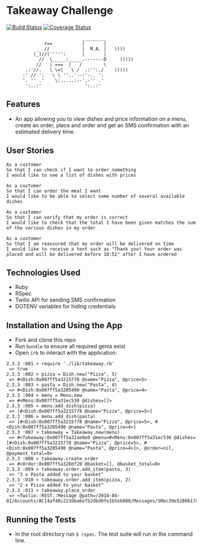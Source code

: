 Takeaway Challenge
==================
[![Build Status](https://travis-ci.org/tamarlehmann/takeaway-challenge.svg?branch=master)](https://travis-ci.org/tamarlehmann/takeaway-challenge) [![Coverage Status](https://coveralls.io/repos/github/tamarlehmann/takeaway-challenge/badge.svg?branch=master)](https://coveralls.io/github/tamarlehmann/takeaway-challenge?branch=master)

```
                            _________
              r==           |       |
           _  //            |  M.A. |   ))))
          |_)//(''''':      |       |
            //  \_____:_____.-------D     )))))
           //   | ===  |   /        \
       .:'//.   \ \=|   \ /  .:'':./    )))))
      :' // ':   \ \ ''..'--:'-.. ':
      '. '' .'    \:.....:--'.-'' .'
       ':..:'                ':..:'

 ```

Features
-------

* An app allowing you to view dishes and price information on a menu, create an order, place and order and get an SMS confirmation with an estimated delivery time.

User Stories
-----

```
As a customer
So that I can check if I want to order something
I would like to see a list of dishes with prices

As a customer
So that I can order the meal I want
I would like to be able to select some number of several available dishes

As a customer
So that I can verify that my order is correct
I would like to check that the total I have been given matches the sum of the various dishes in my order

As a customer
So that I am reassured that my order will be delivered on time
I would like to receive a text such as "Thank you! Your order was placed and will be delivered before 18:52" after I have ordered
```

Technologies Used
-----

* Ruby
* RSpec
* Twilio API for sending SMS confirmation
* DOTENV variables for hiding credentials

Installation and Using the App
-----

* Fork and clone this repo
* Run `bundle` to ensure all required gems exist
* Open `irb` to interact with the application:

```
2.3.3 :001 > require './lib/takeaway.rb'
 => true
2.3.3 :002 > pizza = Dish.new("Pizza", 5)
 => #<Dish:0x007ff5a3215778 @name="Pizza", @price=5>
2.3.3 :003 > pasta = Dish.new("Pasta", 4)
 => #<Dish:0x007ff5a3205490 @name="Pasta", @price=4>
2.3.3 :004 > menu = Menu.new
 => #<Menu:0x007ff5a31ec530 @dishes=[]>
2.3.3 :005 > menu.add_dish(pizza)
 => [#<Dish:0x007ff5a3215778 @name="Pizza", @price=5>]
2.3.3 :006 > menu.add_dish(pasta)
 => [#<Dish:0x007ff5a3215778 @name="Pizza", @price=5>, #<Dish:0x007ff5a3205490 @name="Pasta", @price=4>]
2.3.3 :007 > takeaway = Takeaway.new(menu)
 => #<Takeaway:0x007ff5a32ae0e0 @menu=#<Menu:0x007ff5a31ec530 @dishes=[#<Dish:0x007ff5a3215778 @name="Pizza", @price=5>, #<Dish:0x007ff5a3205490 @name="Pasta", @price=4>]>, @order=nil, @payment_total=0>
2.3.3 :008 > takeaway.create_order
 => #<Order:0x007ff5a328df20 @basket=[], @basket_total=0>
2.3.3 :009 > takeaway.order.add_item(pasta, 3)
 => "3 x Pasta added to your basket"
2.3.3 :010 > takeaway.order.add_item(pizza, 2)
 => "2 x Pizza added to your basket"
2.3.3 :011 > takeaway.place_order
 => <Twilio::REST::Message @path=/2010-04-01/Accounts/AC14af48c223dba6efb2dbd0fe1b5eb900/Messages/SMec39e5280b174e3ba524e105a22b9f23>

```

Running the Tests
-----
* In the root directory run `$ rspec`. The test suite will run in the command line.
